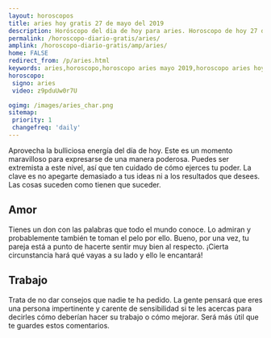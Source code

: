 ```yaml
---
layout: horoscopos
title: aries hoy gratis 27 de mayo del 2019 
description: Horóscopo del dia de hoy para aries. Horoscopo de hoy 27 de mayo del 2019. Las predicciones de amor, trabajo, vida personal gratis.
permalink: /horoscopo-diario-gratis/aries/
amplink: /horoscopo-diario-gratis/amp/aries/
home: FALSE
redirect_from: /p/aries.html
keywords: aries,horoscopo,horoscopo aries mayo 2019,horoscopo aries hoy,tarot aries mayo 2019,horoscopo aries,tarot aries hoy,horoscopo de hoy,horoscopo diario,tarot del amor,horoscopo de hoy aries,horoscopo diario del tarot, Horoscopo de hoy aries 27 de mayo del 2019,horóscopo del día,signos zodiacales 2019, el horoscopo de hoy
horoscopo:
 signo: aries
 video: z9pduUw0r7U

ogimg: /images/aries_char.png
sitemap:
 priority: 1
 changefreq: 'daily'
---
```



Aprovecha la bulliciosa energía del día de hoy. Este es un momento maravilloso para expresarse de una manera poderosa. Puedes ser extremista a este nivel, así que ten cuidado de cómo ejerces tu poder. La clave es no apegarte demasiado a tus ideas ni a los resultados que desees. Las cosas suceden como tienen que suceder.

## Amor

Tienes un don con las palabras que todo el mundo conoce. Lo admiran y probablemente también te toman el pelo por ello. Bueno, por una vez, tu pareja está a punto de hacerte sentir muy bien al respecto. ¡Cierta circunstancia hará qué vayas a su lado y ello le encantará!

## Trabajo

Trata de no dar consejos que nadie te ha pedido. La gente pensará que eres una persona impertinente y carente de sensibilidad si te les acercas para decirles cómo deberían hacer su trabajo o cómo mejorar. Será más útil que te guardes estos comentarios.